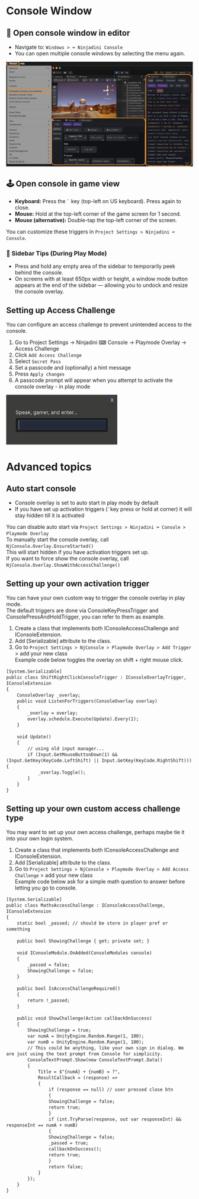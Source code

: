 # Console Window


## 🧩 Open console window in editor
- Navigate to: `Windows > ⌨ Ninjadini Console`
- You can open multiple console windows by selecting the menu again.

<img src="images/open-editor-window.png" alt="Screenshot of editor windows">

## 🕹️ Open console in game view
- **Keyboard:** Press the <code>`</code> key (top-left on US keyboard). Press again to close.
- **Mouse:** Hold at the top-left corner of the game screen for 1 second.
- **Mouse (alternative):** Double-tap the top-left corner of the screen.

You can customize these triggers in `Project Settings > Ninjadini ⌨ Console`.  

### 👀 Sidebar Tips (During Play Mode)
- Press and hold any empty area of the sidebar to temporarily peek behind the console.
- On screens with at least 650px width or height, a window mode button appears at the end of the sidebar — allowing you to undock and resize the console overlay.


## Setting up Access Challenge
You can configure an access challenge to prevent unintended access to the console.
1. Go to Project Settings → Ninjadini ⌨ Console → Playmode Overlay → Access Challenge
2. Click `Add Access Challenge`
3. Select `Secret Pass`
4. Set a passcode and (optionally) a hint message
5. Press `Apply changes`
6. A passcode prompt will appear when you attempt to activate the console overlay - in play mode

<img src="images/accesspass.png" alt="Screenshot of Secret Pass Challenge" width=300>

# Advanced topics

## Auto start console
- Console overlay is set to auto start in play mode by default
- If you have set up activation triggers (<code>`</code>key press or hold at corner) it will stay hidden till it is activated

You can disable auto start via `Project Settings > Ninjadini ⌨ Console > Playmode Overlay`  
To manually start the console overlay, call `NjConsole.Overlay.EnsureStarted()`  
This will start hidden if you have activation triggers set up.  
If you want to force show the console overlay, call `NjConsole.Overlay.ShowWithAccessChallenge()`  

## Setting up your own activation trigger
You can have your own custom way to trigger the console overlay in play mode.  
The default triggers are done via ConsoleKeyPressTrigger and ConsolePressAndHoldTrigger, you can refer to them as example.  

1. Create a class that implements both IConsoleAccessChallenge and IConsoleExtension.  
2. Add [Serializable] attribute to the class.  
3. Go to `Project Settings > NjConsole > Playmode Overlay > Add Trigger` > add your new class   
Example code below toggles the overlay on shift + right mouse click.
```
[System.Serializable]
public class ShiftRightClickConsoleTrigger : IConsoleOverlayTrigger, IConsoleExtension
{
    ConsoleOverlay _overlay;
    public void ListenForTriggers(ConsoleOverlay overlay)
    {
        _overlay = overlay;
        overlay.schedule.Execute(Update).Every(1);
    }

    void Update()
    {
        // using old input manager...
        if (Input.GetMouseButtonDown(1) && (Input.GetKey(KeyCode.LeftShift) || Input.GetKey(KeyCode.RightShift))) {
            _overlay.Toggle();
        }
    }
}
```


## Setting up your own custom access challenge type
You may want to set up your own access challenge, perhaps maybe tie it into your own login system.  

1. Create a class that implements both IConsoleAccessChallenge and IConsoleExtension.  
2. Add [Serializable] attribute to the class.  
3. Go to `Project Settings > NjConsole > Playmode Overlay > Add Access Challenge` > add your new class  
Example code below ask for a simple math question to answer before letting you go to console.
```
[System.Serializable]
public class MathsAccessChallenge : IConsoleAccessChallenge, IConsoleExtension
{
    static bool _passed; // should be store in player pref or something

    public bool ShowingChallenge { get; private set; }

    void IConsoleModule.OnAdded(ConsoleModules console)
    {
        _passed = false;
        ShowingChallenge = false;
    }

    public bool IsAccessChallengeRequired()
    {
        return !_passed;
    }

    public void ShowChallenge(Action callbackOnSuccess)
    {
        ShowingChallenge = true;
        var numA = UnityEngine.Random.Range(1, 100);
        var numB = UnityEngine.Random.Range(1, 100);
        // This could be anything, like your own sign in dialog. We are just using the text prompt from Console for simplicity.
        ConsoleTextPrompt.Show(new ConsoleTextPrompt.Data()
        {
            Title = $"{numA} + {numB} = ?",
            ResultCallback = (response) =>
            {
                if (response == null) // user pressed close btn
                {
                ShowingChallenge = false;
                return true;
                }
                if (int.TryParse(response, out var responseInt) && responseInt == numA + numB)
                {
                ShowingChallenge = false;
                _passed = true;
                callbackOnSuccess();
                return true;
                }
                return false;
            }
        });
    }
}
```